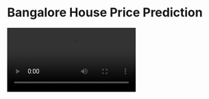 # Bangalore House Price Prediction
<video controls src="20240526-1105-01.6285149.mp4" title="Title"></video>